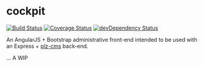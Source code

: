 # cockpit


[![Build Status](https://travis-ci.org/gconsidine/cockpit.svg)](https://travis-ci.org/gconsidine/cockpit) [![Coverage Status](https://img.shields.io/coveralls/gconsidine/cockpit.svg)](https://coveralls.io/r/gconsidine/cockpit) [![devDependency Status](https://david-dm.org/gconsidine/cockpit/dev-status.svg)](https://david-dm.org/gconsidine/cockpit#info=devDependencies)



An AngularJS + Bootstrap administrative front-end intended to be used with an
Express + [plz-cms](https://github.com/gconsidine/plz-cms) back-end.

... A WIP
